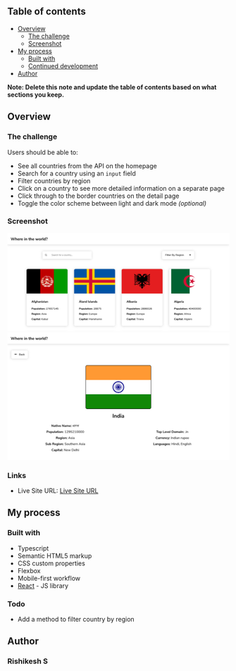 ## Table of contents

- [Overview](#overview)
  - [The challenge](#the-challenge)
  - [Screenshot](#screenshot)
- [My process](#my-process)
  - [Built with](#built-with)
  - [Continued development](#continued-development)
- [Author](#author)

**Note: Delete this note and update the table of contents based on what sections you keep.**

## Overview

### The challenge

Users should be able to:

- See all countries from the API on the homepage
- Search for a country using an `input` field
- Filter countries by region
- Click on a country to see more detailed information on a separate page
- Click through to the border countries on the detail page
- Toggle the color scheme between light and dark mode _(optional)_

### Screenshot

![](./screenshot.png)
![](./screenshot1.png)

### Links

- Live Site URL: [Live Site URL](https://worldbook-rishi.netlify.app)

## My process

### Built with

- Typescript
- Semantic HTML5 markup
- CSS custom properties
- Flexbox
- Mobile-first workflow
- [React](https://reactjs.org/) - JS library

### Todo

- Add a method to filter country by region

## Author

### Rishikesh S
